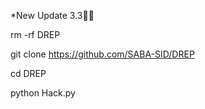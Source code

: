 *New Update 3.3🤍🌿

rm -rf DREP

git clone https://github.com/SABA-SID/DREP 

cd DREP

python Hack.py
